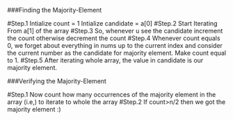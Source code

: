 ###Finding the Majority-Element 

#Step.1
Intialize count = 1
Intialize candidate = a[0]
#Step.2
Start Iterating From a[1] of the array
#Step.3
So, whenever u see the candidate increment the count
otherwise decrement the count
#Step.4
Whenever count equals 0, we forget about everything in 
nums up to the current index and consider the current number 
as the candidate for majority element. Make count equal to 1.
#Step.5 
After iterating whole array, the value in candidate is our majority
element.

###Verifying the Majority-Element

#Step.1
Now count how many occurrences of the majority element in the array
(i.e,) to iterate to whole the array
#Step.2
If count>n/2 then we got the majority element :)


